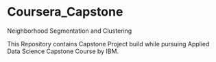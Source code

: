 # Coursera_Capstone
Neighborhood Segmentation and Clustering

This Repository contains Capstone Project build while pursuing Applied Data Science Capstone Course by IBM.

